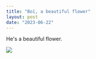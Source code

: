 ```yaml
---
title: "Boí, a beautiful flower"
layout: post
date: "2023-06-22"
---
```


He's a beautiful flower.

![](/assets/images/2023/20230526_174626-461x1024.jpg)

